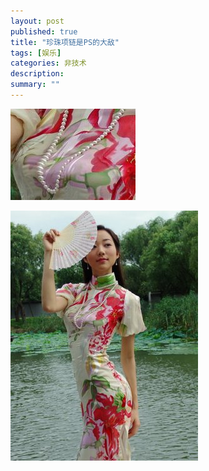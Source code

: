 ```yaml
---
layout: post
published: true
title: "珍珠项链是PS的大敌"
tags: [娱乐]
categories: 非技术    
description: 
summary: ""
---
```

[![zyatk2-1-714995.jpg][]][zyatk2-1-714995.jpg 1]

  


[![zyatk2-737265.jpg][]][zyatk2-737265.jpg 1]


[zyatk2-1-714995.jpg]: /images/zyatk2-1-714995.jpg
[zyatk2-1-714995.jpg 1]: /images/zyatk2-1-715009.jpg
[zyatk2-737265.jpg]: /images/zyatk2-737265.jpg
[zyatk2-737265.jpg 1]: /images/zyatk2-737273.jpg